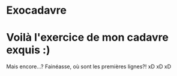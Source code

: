 # Exocadavre
# Voilà l'exercice de mon cadavre exquis :)

Mais encore...? Fainéasse, où sont les premières lignes?! xD xD xD 
